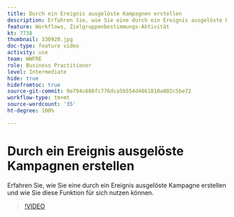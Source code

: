 ```yaml
---
title: Durch ein Ereignis ausgelöste Kampagnen erstellen
description: Erfahren Sie, wie Sie eine durch ein Ereignis ausgelöste Kampagne erstellen und wie Sie diese Funktion für sich nutzen können.
feature: Workflows, Zielgruppenbestimmungs-Aktivität
kt: 7738
thumbnail: 330920.jpg
doc-type: feature video
activity: use
team: WWFRE
role: Business Practitioner
level: Intermediate
hide: true
hidefromtoc: true
source-git-commit: 9e794c686fc776dca5b554d4861810a802c5be72
workflow-type: tm+mt
source-wordcount: '35'
ht-degree: 100%

---
```



# Durch ein Ereignis ausgelöste Kampagnen erstellen

Erfahren Sie, wie Sie eine durch ein Ereignis ausgelöste Kampagne erstellen und wie Sie diese Funktion für sich nutzen können.

>[!VIDEO](https://video.tv.adobe.com/v/330920?quality=12)
